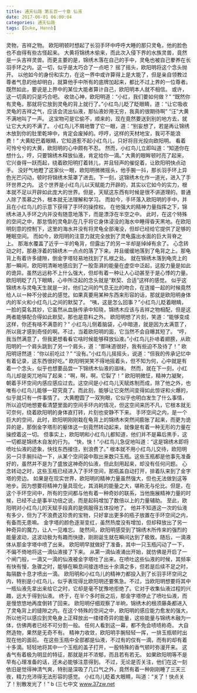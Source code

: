 ```yaml
---
title: 通天仙路 第五百一十章 仙液
date: 2017-06-01 06:00:04
categories: 通天仙路
tags: [Duke, Hannb]
---
```


灵物，吉祥之物。
欧阳明顿时想起了长羽手环中呼呼大睡的那只灵龟，他的脸色也不由得有些古怪起来。
大黄将锦绣木偷来，而此次入侵下界的水族灵兽，竟然是一头吉祥灵兽。而更主要的是，锦绣木落在自己的手中，灵龟也被自己豢养在长羽手环之内。这一切，似乎是太巧合了一点吧？
摇了摇头，欧阳明将这个念头抛开。
以他如今的身份和实力，在这一界中或许算得上是大能了，但是亲自领教过尊者气息的他却明白，就算他手中所有的底牌加起来，都比不过上界的一位尊者。
既然如此，要说是上界中的某位大能者算计自己，欧阳明本人就不相信。
或许，这一切真的只是巧合吧。
收敛心神，欧阳明道：“小红，我们要如何做？”
“既然你有灵龟，那就将它放到灵龟的背上就行了。”小红鸟儿眨了眨眼睛，道：“让它吸收灵龟的吉祥之气，应该会流出仙液，那仙液妙用无穷，我真的很期待啊”
“汪”大黄不满地叫了一声。
这宝物可是它偷不，顺来的，现在竟然要送到别的地方去，就让它大大的不满了。
小红鸟儿不屑地瞥了它一眼，道：“别妄想了，若是再让锦绣木放到你的肚里乾坤中，肯定会废掉的。哼哼，这样的天材地宝，我可不能浪费！”
大黄眨巴着眼睛，它知道惹不起小红鸟儿，只好将目光投向欧阳明。
看着可怜兮兮的大黄，欧阳明的心中颇有不忍。
然而，小红鸟儿立即叫道：“知道你在想什么，哼，只要锦绣木释放仙液，肯定给你一滴。”
大黄的眼眸顿时亮了起来，它兴奋得一跃而起，绕着欧阳明打着转儿，并且轻声的催促着，让欧阳明快点动手。
没好气地瞪了这家伙一眼，欧阳明微微摇头，他手腕一抖，那长羽手环上异色光芒闪动，顿时将锦绣木笼罩了进去。下一刻，这锦绣木化作一道光，进入了手环世界之内。
这个世界是小红鸟儿以天赋能力开辟的，其实以它如今的实力，根本就不足以开辟如此庞大的世界。但是，天赋这东西有时候是很不讲道理的。普通人除了羡慕之外，根本就无法理解和学习。
而如今，手环落入欧阳明的手中，并且在小红鸟儿的示意下获得了手环的操控权。
在他强大的精神力量指挥之下，锦绣木进入手环之内并没有随意地落下，而是漂浮在半空之中。
此时，在这个特殊的空间之中，那怠惰的灵龟趴在几乎将它身体浸没的海水中睡得昏天黑地。在欧阳明刻意的控制下，这里的海水并没有将灵龟全部淹没，但却已经给它提供了足够的睡眠空间。
而如今，欧阳明的注意力就完全放到了灵龟露出水面的巨大背脊之上。
那海水覆盖了近乎一半的龟背，但露出了的另一半却是绰绰有余了。
心念转动之时，那悬浮着的锦绣木一点点的落了下来。并且缓缓地落到了龟背之上。那龟背上有着许多缝隙，倒金字塔轻易地找到了扎根之处。
就在锦绣木落到龟壳上的那一瞬间，欧阳明清晰地感应到了一股澎湃的能量在虚空中泛起，这股力量是如此的诡异。虽然远远称不上什么强大，但却有着一种让人心动甚至于是心悸的力量。
欧阳明眨了几下眼睛，心中所泛起的念头就是“默契、合适”这样的感觉。
似乎这锦绣木与灵龟天生就是一对，他们之间的气息无比的吻合，在连接一起的时候竟然给人以一种不分彼此的感觉。如果真要用某种东西来形容的话，那就是欧阳明身体内的军火和小红鸟儿之间的默契了。
“咦，这是怎么回事？”小红鸟儿眨着眼睛，一脸的莫名其妙，它虽然从血脉传承中知晓，锦绣木应该与吉祥之物相配，但是这两者能够配合得如此默契，那也是意料之外。
欧阳明想了片刻，笑道：“能够变成这样，你还有啥不满意的？”
小红鸟儿侧着脑袋，心中暗道，就是因为太满意了，所以我才感到奇怪的啊。不过，当着欧阳明的面，它当然不会自曝其短了。
“哼，我当然满意了，但我更想看看它啥时候能够释放仙液。”小红鸟儿扑哧着翅膀，从欧阳明的一个肩头跳到了另一个肩头，道：“那味道很好，我有些迫不及待了！”
欧阳明讶然道：“你以前吃过？”
“没有。”小红鸟儿摇摇头，说道：“但我的传承记忆中有着记录，这东西很好吃。”
欧阳明哭笑不得地摇着头，但不知为何，心中就是有着一个念头，似乎也想要品尝一下锦绣木仙液的滋味。
然而，就在下一刻，小红鸟儿却是突兀地叫了起来：“啊，啊，啊，它裂了！”
欧阳明微怔，精神力凝聚，朝着手环空间内感应感应过去。这空间是小红鸟儿天赋炼制而成，除了他之外，也唯有小红鸟儿能够一窥究竟了。而此刻，能够让它突然间变得如此惊讶和火爆的，似乎就只有一件事情了。
大黄瞪圆了一双狗眼，它似乎也明白发生了什么事情，所以迫切地想要看清楚里面的空间手环内的情况，但这空间来历不凡，它根本就无可奈何，绕着欧阳明的身体直打转，片刻也安静不下来。
手环空间之内，是一个巨大的空间，此时，欧阳明刚刚栽在龟背上的锦绣木突然间膨胀了起来，而更为诡异的是，那倒金字塔形的躯体这一刻竟然转动起来，就像是有着一种无形的力量在操控着这一切。
但事实上，欧阳明和小红鸟儿都知道，他们并不是幕后黑手，这一切都是锦绣木自发的行为。
“快，快！”小红鸟儿急促地叫道：“这是锦绣木即将喷吐仙液的迹象，快找东西接住，别浪费了。”
根本就不用小红鸟儿交待，欧阳明另一只手腕抖动一下，从某个空间袋中取出来数只玉瓶。这些玉瓶都是他事先准备好的，虽然并不是为了盛放这神奇的仙液，但此刻用起来，却没有任何问题。
心念转动之时，这些玉瓶已经进入了手环空间，那瓶盖自动打开，排着队来到了金字塔的旁边。
如果是在现实世界，欧阳明的精神力量虽然强大，但也无法做到这等地步。因为想要将精神力量具现化，其消耗的能量之大，堪称无与伦比。但是，在这个手环空间中，所有的空间都与他有着一种奇妙的联系，当他施展精神力量的时候，已经不止是事半功倍之说，而是起码增加了数倍以上的力量辅助。
至此，欧阳明对小红鸟儿的天赋手段真的是佩服得五体投地了。
他并不知道这一次的仙液有多少，但为了不浪费这珍贵的宝物，只好拿出更多的瓶子放置在手环空间之内，有备而无患嘛。
金字塔的颜色逐渐变红，虽然热度没有增加，但却释放出了另一种奇异的魔力，让人一见难忘。
陡然间，欧阳明感受到了锦绣木所传来的强烈的能量波动，这波动极为有趣而快捷，刚刚诞生就在瞬间达到了极致。随后，一滴液体从那金字塔中喷了出来。
欧阳明早就做好了准备，其中一只玉瓶闪动了一下，不偏不倚地将这一滴仙液接了下来。
从第一滴仙液涌出开始，就仿佛是开启了一个闸门般，一滴又一滴的仙液被金字塔吐了出来。在喷吐这些仙液的时候，其频率有快有慢，急骤之时，能够在瞬息间接连喷出十余滴之多，但若是后续不足之时，每隔数十息才喷出一滴。
欧阳明和小红鸟儿的精神力都投入到了长羽手环空间之内，特别是小红鸟儿，似乎表现得比欧阳明还要焦急。不过，当欧阳明想要将其中一瓶仙液先拿出来给它之时，它却是毫不犹豫地拒绝了。它对于收集仙液过程的兴趣，远大于得到仙液。
终于，在半个多时辰之后，那金字塔停止了喷吐仙液，而是慢悠悠地再度倒转了回来。
欧阳明仔细观察了半晌，锦绣木的根须藤条都进入了灵龟背上的缝隙之内。在这个特殊的空间之中，欧阳明的感应能力愈发的强大，所以他可以感应到灵龟身上正释放出一缕缕奇异的能量，这些能量与锦绣木融为一体，仿佛两者已经不可分割一般。
任何人看到这一幕，都不免会啧啧称奇。
大自然造物，果然是无奇不有。
精神力收敛，欧阳明手腕轻轻一挥，一排玉瓶顿时出现在他的面前。
在这些玉瓶中全部都是仙液，不过有的仅有一滴，而有的却有着十多滴。轻轻地将其中一个玉瓶的盖子打开，一股特殊的香气顿时弥漫开来。
这香气有着极为明显的特征，那就是并不浓郁，而且若有若无。
如果欧阳明等不是早有心理准备的话，还未必能够注意得到。
不过，无论是否关注，他们在这一刻依旧是觉得神清气爽，特别是深吸了几口气之外，竟然有着一种刚刚睡了三天三夜，精力充沛得无法形容的感觉。
小红鸟儿眨着大眼睛，叫道：“关了！快点关了！别散发光了！”
b
(三七中文 www.37zw.net